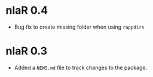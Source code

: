 # nlaR 0.4

* Bug fix to create missing folder when using `rappdirs`

# nlaR 0.3

* Added a `NEWS.md` file to track changes to the package.
